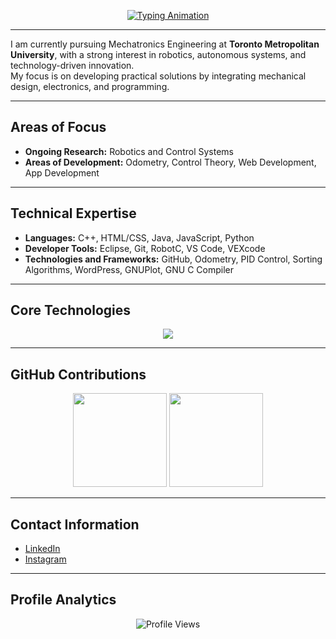 <!-- Typing Animation -->
<p align="center">
  <a href="https://github.com/06Shiven">
    <img src="https://readme-typing-svg.demolab.com?font=Fira+Code&size=30&pause=1000&color=FFFFFF&center=true&vCenter=true&width=800&repeat=true&lines=Hi%2C+I'm+Shiven+Jaiswal;Mechatronics+Engineering+Student;Robotics+Enthusiast;Welcome+to+my+GitHub!" alt="Typing Animation" />
  </a>
</p>

---

I am currently pursuing Mechatronics Engineering at **Toronto Metropolitan University**, with a strong interest in robotics, autonomous systems, and technology-driven innovation.  
My focus is on developing practical solutions by integrating mechanical design, electronics, and programming.

---

## Areas of Focus
- **Ongoing Research:** Robotics and Control Systems
- **Areas of Development:** Odometry, Control Theory, Web Development, App Development

---

## Technical Expertise
- **Languages:** C++, HTML/CSS, Java, JavaScript, Python
- **Developer Tools:** Eclipse, Git, RobotC, VS Code, VEXcode
- **Technologies and Frameworks:** GitHub, Odometry, PID Control, Sorting Algorithms, WordPress, GNUPlot, GNU C Compiler

---

## Core Technologies

<p align="center">
  <img src="https://skillicons.dev/icons?i=cpp,html,css,java,js,python,git,wordpress,vscode,github,docker,linux" />
</p>

---

## GitHub Contributions

<p align="center">
  <img src="https://github-readme-stats.vercel.app/api?username=06Shiven&show_icons=true&theme=tokyonight&hide_border=true&count_private=true&include_all_commits=true" height="150" />
  <img src="https://github-readme-streak-stats.herokuapp.com/?user=06Shiven&theme=tokyonight&hide_border=true" height="150" />
</p>

---

## Contact Information
- [LinkedIn](https://www.linkedin.com/in/shiven-jaiswal/)
- [Instagram](https://www.instagram.com/shiven._/)

---

## Profile Analytics

<p align="center">
  <img src="https://komarev.com/ghpvc/?username=06Shiven&label=Profile%20views&color=0e75b6&style=flat" alt="Profile Views" />
</p>
